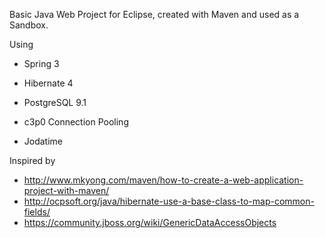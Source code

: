 Basic Java Web Project for Eclipse, created with Maven and used as a Sandbox.

Using
  - Spring 3
  - Hibernate 4
  - PostgreSQL 9.1
  
  - c3p0 Connection Pooling
  - Jodatime

Inspired by

  - http://www.mkyong.com/maven/how-to-create-a-web-application-project-with-maven/
  - http://ocpsoft.org/java/hibernate-use-a-base-class-to-map-common-fields/
  - https://community.jboss.org/wiki/GenericDataAccessObjects